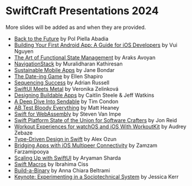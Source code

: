 # SwiftCraft Presentations 2024

More slides will be added as and when they are provided.

- [Back to the Future](/Presentations/Back_To_The_Future.pdf) by Pol Piella Abadia
- [Building Your First Android App: A Guide for iOS Developers](/Presentations/Building_Your_First_Android_App.pdf) by Vui Nguyen
- [The Art of Functional State Management](/Presentations/The_Art_of_Functional_State_Management.pdf) by Araks Avoyan
- [NavigationStack](/Presentations/NavigationStack.pdf) by Muralidharan Kathiresan
- [Sustainable Mobile Apps](/Presentations/Sustainable_Mobile_Apps.pdf) by Jane Bondar
- [The Date-ing Game](/Presentations/The_Date_ing_Game.pdf) by Ellen Shapiro
- [Sequencing Success](/Presentations/Sequencing_Success.pdf) by Adrian Russell
- [SwiftUI Meets Metal](/Presentations/SwiftUI_meets_Metal.pdf) by Veronika Zelinková
- [Designing Buildable Apps](/Presentations/Designing_Buildable_Apps.pdf) by Caitlin Steele & Jeff Watkins
- [A Deep Dive Into Sendable](/Presentations/A_Deep_Dive_Into_Sendable.pdf) by Tim Condon
- [AB Test Bloody Everything](/Presentations/AB_Test_Bloody_Everything_Unlocking_The_Benefits_Of_AB_Testing.pdf) by Matt Heaney
- [Swift for WebAssembly](/Presentations/Swift_for_WebAssembly.pdf) by Steven Van Impe
- [Swift Platform State of the Union for Software Crafters](/Presentations/Swift_Platform_State_of_the_Union_for_Software_Crafters.pdf) by Jon Reid
- [Workout Experiences for watchOS and iOS With WorkoutKit](/Presentations/Workout_experiences_for_watchOS_and_iOS_with_WorkoutKit.key) by Audrey Zebaze
- [Type-Driven Design in Swift](/Presentations/Type-Driven_Design_With_Swift.pdf) by Alex Ozun
- [Bridging Apps with iOS Multipeer Connectivity](/Presentations/Bridging_Apps_with_iOS_Multipeer_Connectivity.pdf) by Zamzam Farzamipooya
- [Scaling Up with SwiftUI](/Presentations/Scaling_Up_With_SwiftUI.pdf) by Aryaman Sharda
- [Swift Macros](/Presentations/Swift_Macros.pdf) by Ibrahima Ciss
- [Build-a-Binary](https://www.canva.com/design/DAFqavnayaQ/WV38PDzZXeSMatKRmP29PA/edit?utm_content=DAFqavnayaQ&utm_campaign=designshare&utm_medium=link2&utm_source=sharebutton) by Anna Chiara Beltrami
- [Keynote: Experimenting in a Sociotechnical System](/Presentations/Experimenting_in_Sociotechnical_System.pdf) by Jessica Kerr